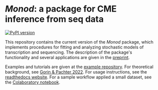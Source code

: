 # *Monod*: a package for CME inference from seq data

[![PyPI version](https://badge.fury.io/py/monod.svg)](https://badge.fury.io/py/monod)

This repository contains the current version of the *Monod* package, which implements procedures for fitting and analyzing stochastic models of transcription and sequencing. The description of the package's functionality and several applications are given in the [preprint](https://www.biorxiv.org/content/10.1101/2022.06.11.495771v2). 

Examples and tutorials are given at the [example repository](https://github.com/pachterlab/monod_examples). For theoretical background, see [Gorin & Pachter 2022](https://www.cell.com/biophysreports/fulltext/S2667-0747(22)00054-4). For usage instructions, see the [readthedocs website](https://monod-examples.readthedocs.io/en/latest/index.html). For a sample workflow applied a small dataset, see the [Colaboratory notebook](https://github.com/pachterlab/monod_examples/blob/main/Monod_demo.ipynb). 
